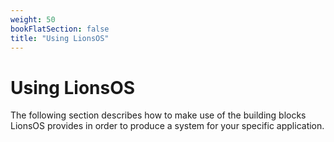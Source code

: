 ```yaml
---
weight: 50
bookFlatSection: false
title: "Using LionsOS"
---
```


# Using LionsOS

The following section describes how to make use of the building blocks LionsOS provides in order to produce a system for your specific application.
